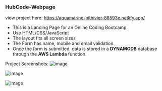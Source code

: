 <h3 id="hubcode-webpage">HubCode-Webpage</h3>

view project here: https://aquamarine-pithivier-88593e.netlify.app/

<ul>
<li>This is a Landing Page for an Online Coding Bootcamp.</li>
<li>Use HTML/CSS/JavaScript</li>
<li>The layout fits all screen sizes</li>
<li>The Form has name, mobile and email validation.</li>
<li>Once the form is submitted, data is stored in a <b>DYNAMODB</b> database through the <b>AWS Lambda</b> function. </li>

</ul>

Project Screenshots: 
![image](https://github.com/Shubham27052/HubCode-Webpage/assets/68993711/97715778-a744-4a21-81b5-8ac1ee198ee5)

![image](https://github.com/Shubham27052/HubCode-Webpage/assets/68993711/a70e7c75-1473-46d1-af1d-ceb64e7d060e)

![image](https://github.com/Shubham27052/HubCode-Webpage/assets/68993711/76229dc3-caa7-4e0f-ba29-372cbb5c98e3)
